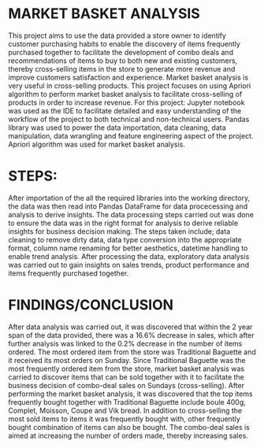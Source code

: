 # MARKET BASKET ANALYSIS
This project aims to use the data provided a store owner to identify customer purchasing habits to enable the discovery of items frequently purchased together to facilitate the development of combo deals and recommendations of items to buy to both new and existing customers, thereby cross-selling items in the store to generate more revenue and improve customers satisfaction and experience.
Market basket analysis is very useful in cross-selling products. This project focuses on using Apriori algorithm to perform market basket analysis to facilitate cross-selling of products in order to increase revenue.
For this project:
Jupyter notebook was used as the IDE to facilitate detailed and easy understanding of the workflow of the project to both technical and non-technical users.
Pandas library was used to power the data importation, data cleaning, data manipulation, data wrangling and feature engineering aspect of the project.
Apriori algorithm was used for market basket analysis.
# STEPS:
After importation of the all the required libraries into the working directory, the data was then read into Pandas DataFrame for data procecessing and analysis to derive insights.
The data processing steps carried out was done to ensure the data was in the right format for analysis to derive reliable insights for business decision making. The steps taken include; data cleaning to remove dirty data, data type conversion into the appropriate format, column name renaming for better aesthetics, datetime handling to enable trend analysis.
After processing the data, exploratory data analysis was carried out to gain insights on sales trends, product performance and items frequently purchased together. 
# FINDINGS/CONCLUSION
After data analysis was carried out, it was discovered that within the 2 year span of the data provided, there was a 16.6% decrease in sales, which after further analysis was linked to the 0.2% decrease in the number of items ordered. The most ordered item from the store was Traditional Baguette and it received its most orders on Sunday. Since Traditional Baguette was the most frequently ordered item from the store, market basket analysis was carried to discover items that can be sold together with it to facilitate the business decision of combo-deal sales on Sundays (cross-selling). 
After performing the market basket analysis, it was discovered that the top items frequently bought together with Traditional Baguette include boule 400g, Complet, Moisson, Coupe and Vik bread. 
In addition to cross-selling the most sold items to items it was frequently bought with, other frequently bought combination of items can also be bought. 
The combo-deal sales is aimed at increasing the number of orders made, thereby increasing sales.


